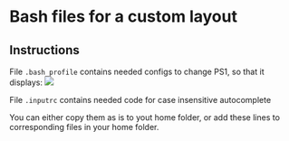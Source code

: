 # Bash files for a custom layout

## Instructions
File `.bash_profile` contains needed configs to change PS1, so that it displays:
![](http://i.imgur.com/dhZNLyZ.png)

File `.inputrc` contains needed code for case insensitive autocomplete

You can either copy them as is to yout home folder, or add these lines to corresponding files in your home folder.
